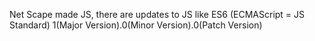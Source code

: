 Net Scape made JS, there are updates to JS like ES6 (ECMAScript = JS Standard)
1(Major Version).0(Minor Version).0(Patch Version)
